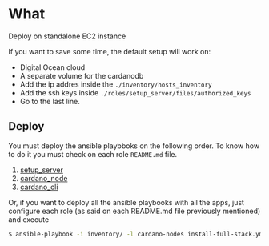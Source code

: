 # What 
Deploy on standalone EC2 instance

If you want to save some time, the default setup will work on:
* Digital Ocean cloud
* A separate volume for the cardanodb
* Add the ip addres inside the `./inventory/hosts_inventory`
* Add the ssh keys inside `./roles/setup_server/files/authorized_keys`
* Go to the last line.

## Deploy

You must deploy the ansible playbboks on the following order. To know how to do it you must check on each role `README.md` file.

1. [setup_server](roles/setup_server/README.md)
2. [cardano_node](roles/cardano_node/README.md)
3. [cardano_cli](roles/cardano_cli/README.md)

Or, if you want to deploy all the ansible playbooks with all the apps, just configure each role (as said on each README.md file previously mentioned) and execute
```bash
$ ansible-playbook -i inventory/ -l cardano-nodes install-full-stack.yml
```